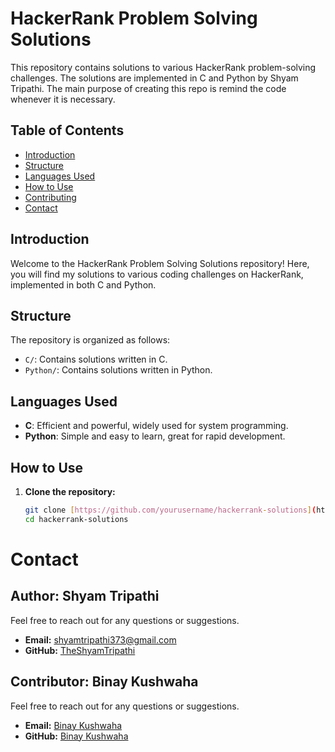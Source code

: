 # HackerRank Problem Solving Solutions

This repository contains solutions to various HackerRank problem-solving challenges. The solutions are implemented in C and Python by Shyam Tripathi. The main purpose of creating this repo is remind the code whenever it is necessary.

## Table of Contents

- [Introduction](#introduction)
- [Structure](#structure)
- [Languages Used](#languages-used)
- [How to Use](#how-to-use)
- [Contributing](#contributing)
- [Contact](#contact)

## Introduction

Welcome to the HackerRank Problem Solving Solutions repository! Here, you will find my solutions to various coding challenges on HackerRank, implemented in both C and Python.

## Structure

The repository is organized as follows:


- `C/`: Contains solutions written in C.
- `Python/`: Contains solutions written in Python.

## Languages Used

- **C**: Efficient and powerful, widely used for system programming.
- **Python**: Simple and easy to learn, great for rapid development.

## How to Use

1. **Clone the repository:**
   ```bash
   git clone [https://github.com/yourusername/hackerrank-solutions](https://github.com/TheShyamTripathi/Hackerrank_problem_solving_solutions.git)
   cd hackerrank-solutions

# Contact

## Author: Shyam Tripathi

Feel free to reach out for any questions or suggestions.

- **Email:** [shyamtripathi373@gmail.com](mailto:shyamtripathi373@gmail.com)
- **GitHub:** [TheShyamTripathi](https://github.com/TheShyamTripathi)

## Contributor: Binay Kushwaha
Feel free to reach out for any questions or suggestions.

- **Email:** [Binay Kushwaha](binaykushwaha1244@gmail.com)
- **GitHub:** [Binay Kushwaha](https://github.com/GOLD3PHOENIXsurili)
